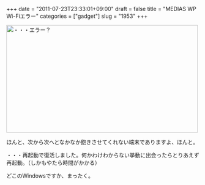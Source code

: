 +++
date = "2011-07-23T23:33:01+09:00"
draft = false
title = "MEDIAS WP Wi-Fiエラー"
categories = ["gadget"]
slug = "1953"
+++

<a href="https://www.flickr.com/photos/keruru/5966537899/" title="・・・エラー？ by けるる, on Flickr"><img src="https://farm7.static.flickr.com/6013/5966537899_f6ac85631a.jpg" width="500" height="281" alt="・・・エラー？"/></a>

ほんと、次から次へとなかなか飽きさせてくれない端末でありますよ、ほんと。

・・・再起動で復活しました。何かわけわからない挙動に出会ったらとりあえず再起動。（しかもやたら時間がかかる）

どこのWindowsですか、まったく。
